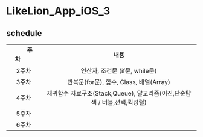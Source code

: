 # LikeLion_App_iOS_3
## schedule
<table>
    <tr align="center">
        <td><B>  주차  <B></td>
        <td><B>          내용          <B></td>
    </tr>
    <tr align="center">
    <td>2주차</td>
    <td>연산자, 조건문 (if문, while문)</td>
    </tr>
    <tr align="center">
    <td>3주차</td>
    <td>반복문(for문), 함수, Class, 배열(Array)</td>
    </tr>
    <tr align="center">
    <td>4주차</td>
    <td>재귀함수 자료구조(Stack,Queue), 알고리즘(이진,단순탐색 / 버블,선택,퀵정렬)</td>
    </tr>
    <tr align="center">
    <td>5주차</td>
    <td></td>
    </tr>
    <tr align="center">
    <td>6주차</td>
    <td></td>
    </tr>
    
